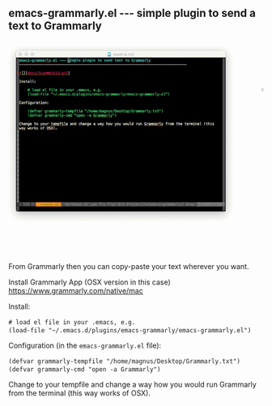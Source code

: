 emacs-grammarly.el --- simple plugin to send a text to Grammarly  
-------------------------------------------------------------------------------

![](docs/demo.gif)

From Grammarly then you can copy-paste your text wherever you want.

Install Grammarly App (OSX version in this case) https://www.grammarly.com/native/mac 

Install:

    # load el file in your .emacs, e.g. 
    (load-file "~/.emacs.d/plugins/emacs-grammarly/emacs-grammarly.el")

Configuration (in the `emacs-grammarly.el` file):

    (defvar grammarly-tempfile "/home/magnus/Desktop/Grammarly.txt")
    (defvar grammarly-cmd "open -a Grammarly")

Change to your tempfile and change a way how you would run Grammarly from the terminal (this way works of OSX).
